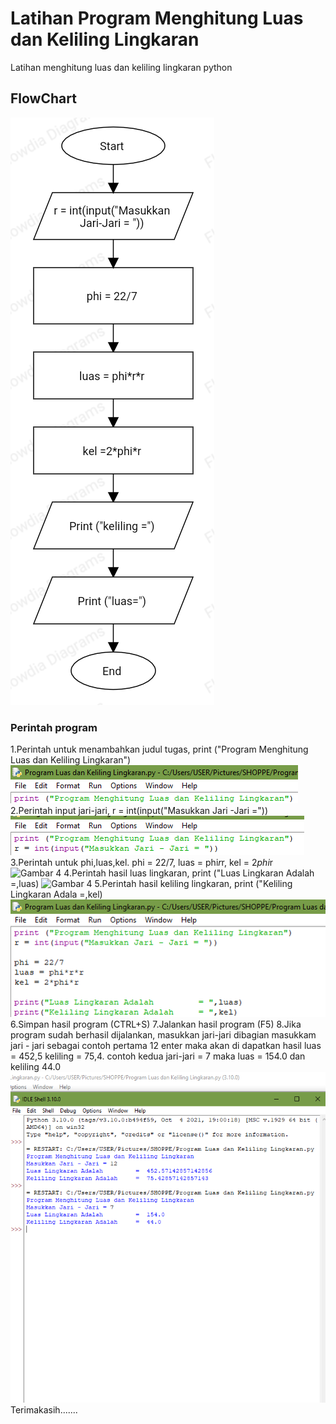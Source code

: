 # Latihan Program Menghitung Luas dan Keliling Lingkaran
Latihan menghitung luas dan keliling lingkaran python
## FlowChart
![Gambar 1](screenshot/flowchart.png)
### Perintah program
1.Perintah untuk menambahkan judul tugas, print ("Program Menghitung Luas dan Keliling Lingkaran")
![Gambar 2](screenshot/Ss1.png) 
2.Perintah input jari-jari, r = int(input("Masukkan Jari -Jari ="))
![Gambar 3](screenshot/Ss2.png)
3.Perintah untuk phi,luas,kel. phi = 22/7, luas = phi*r*r, kel = 2*phi*r
![Gambar 4](scrennshot/Ss3.png)
4.Perintah hasil luas lingkaran, print ("Luas Lingkaran Adalah =,luas)
![Gambar 4](scrennshot/Ss4.png)
5.Perintah hasil keliling lingkaran, print ("Keliling Lingkaran Adala =,kel)
![Gamabar 5](screenshot/Ss5.png)
6.Simpan hasil program (CTRL+S)
7.Jalankan hasil program (F5)
8.Jika program sudah berhasil dijalankan, masukkan jari-jari dibagian masukkam jari - jari sebagai contoh pertama 12 enter maka akan di dapatkan hasil luas = 452,5 keliling = 75,4. contoh kedua jari-jari = 7 maka luas = 154.0 dan keliling 44.0
![Gambar 6](screenshot/Ss6.png)
Terimakasih.......